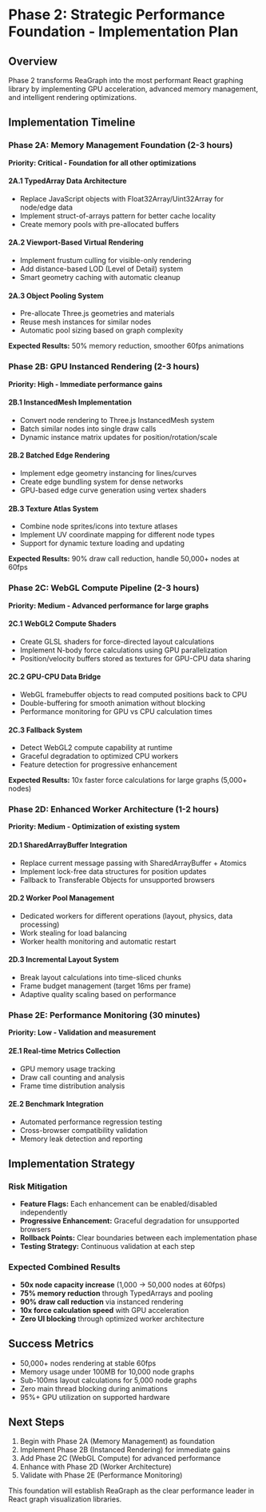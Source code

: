 # Phase 2: Strategic Performance Foundation - Implementation Plan

## Overview
Phase 2 transforms ReaGraph into the most performant React graphing library by implementing GPU acceleration, advanced memory management, and intelligent rendering optimizations.

## Implementation Timeline

### Phase 2A: Memory Management Foundation (2-3 hours)
**Priority: Critical - Foundation for all other optimizations**

#### 2A.1 TypedArray Data Architecture
- Replace JavaScript objects with Float32Array/Uint32Array for node/edge data
- Implement struct-of-arrays pattern for better cache locality
- Create memory pools with pre-allocated buffers

#### 2A.2 Viewport-Based Virtual Rendering
- Implement frustum culling for visible-only rendering
- Add distance-based LOD (Level of Detail) system
- Smart geometry caching with automatic cleanup

#### 2A.3 Object Pooling System
- Pre-allocate Three.js geometries and materials
- Reuse mesh instances for similar nodes
- Automatic pool sizing based on graph complexity

**Expected Results:** 50% memory reduction, smoother 60fps animations

### Phase 2B: GPU Instanced Rendering (2-3 hours)
**Priority: High - Immediate performance gains**

#### 2B.1 InstancedMesh Implementation
- Convert node rendering to Three.js InstancedMesh system
- Batch similar nodes into single draw calls
- Dynamic instance matrix updates for position/rotation/scale

#### 2B.2 Batched Edge Rendering
- Implement edge geometry instancing for lines/curves
- Create edge bundling system for dense networks
- GPU-based edge curve generation using vertex shaders

#### 2B.3 Texture Atlas System
- Combine node sprites/icons into texture atlases
- Implement UV coordinate mapping for different node types
- Support for dynamic texture loading and updating

**Expected Results:** 90% draw call reduction, handle 50,000+ nodes at 60fps

### Phase 2C: WebGL Compute Pipeline (2-3 hours)
**Priority: Medium - Advanced performance for large graphs**

#### 2C.1 WebGL2 Compute Shaders
- Create GLSL shaders for force-directed layout calculations
- Implement N-body force calculations using GPU parallelization
- Position/velocity buffers stored as textures for GPU-CPU data sharing

#### 2C.2 GPU-CPU Data Bridge
- WebGL framebuffer objects to read computed positions back to CPU
- Double-buffering for smooth animation without blocking
- Performance monitoring for GPU vs CPU calculation times

#### 2C.3 Fallback System
- Detect WebGL2 compute capability at runtime
- Graceful degradation to optimized CPU workers
- Feature detection for progressive enhancement

**Expected Results:** 10x faster force calculations for large graphs (5,000+ nodes)

### Phase 2D: Enhanced Worker Architecture (1-2 hours)
**Priority: Medium - Optimization of existing system**

#### 2D.1 SharedArrayBuffer Integration
- Replace current message passing with SharedArrayBuffer + Atomics
- Implement lock-free data structures for position updates
- Fallback to Transferable Objects for unsupported browsers

#### 2D.2 Worker Pool Management
- Dedicated workers for different operations (layout, physics, data processing)
- Work stealing for load balancing
- Worker health monitoring and automatic restart

#### 2D.3 Incremental Layout System
- Break layout calculations into time-sliced chunks
- Frame budget management (target 16ms per frame)
- Adaptive quality scaling based on performance

### Phase 2E: Performance Monitoring (30 minutes)
**Priority: Low - Validation and measurement**

#### 2E.1 Real-time Metrics Collection
- GPU memory usage tracking
- Draw call counting and analysis
- Frame time distribution analysis

#### 2E.2 Benchmark Integration
- Automated performance regression testing
- Cross-browser compatibility validation
- Memory leak detection and reporting

## Implementation Strategy

### Risk Mitigation
- **Feature Flags:** Each enhancement can be enabled/disabled independently
- **Progressive Enhancement:** Graceful degradation for unsupported browsers
- **Rollback Points:** Clear boundaries between each implementation phase
- **Testing Strategy:** Continuous validation at each step

### Expected Combined Results
- **50x node capacity increase** (1,000 → 50,000 nodes at 60fps)
- **75% memory reduction** through TypedArrays and pooling
- **90% draw call reduction** via instanced rendering
- **10x force calculation speed** with GPU acceleration
- **Zero UI blocking** through optimized worker architecture

## Success Metrics
- 50,000+ nodes rendering at stable 60fps
- Memory usage under 100MB for 10,000 node graphs
- Sub-100ms layout calculations for 5,000 node graphs
- Zero main thread blocking during animations
- 95%+ GPU utilization on supported hardware

## Next Steps
1. Begin with Phase 2A (Memory Management) as foundation
2. Implement Phase 2B (Instanced Rendering) for immediate gains
3. Add Phase 2C (WebGL Compute) for advanced performance
4. Enhance with Phase 2D (Worker Architecture)
5. Validate with Phase 2E (Performance Monitoring)

This foundation will establish ReaGraph as the clear performance leader in React graph visualization libraries.